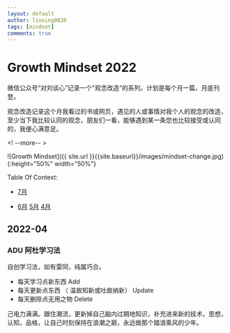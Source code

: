 ```yaml
---
layout: default
author: liuning0820
tags: [mindset]
comments: true
---
```


# Growth Mindset 2022

微信公众号“对刘谈心”记录一个"观念改造"的系列。计划是每个月一篇，月底刊登。

观念改造记录这个月我看过的书或网页，遇见的人或事情对我个人的观念的改造，至少当下我比较认同的观念，朋友们一看，能够遇到某一条您也比较接受或认同的，我便心满意足。

<! --more-- >

![Growth Mindset]({{ site.url }}{{site.baseurl}}/images/mindset-change.jpg){:height="50%" width="50%"}

Table Of Context:

- [7月](#2022-07)

- [6月](#2022-06)    [5月](#2022-05)    [4月](#2022-04)

## 2022-04

### ADU 阿杜学习法

自创学习法，如有雷同，纯属巧合。

- 每天学习点新东西 Add
- 每天更新点东西 （ 温故知新或吐故纳新） Update
- 每天删除点无用之物  Delete

己电力满满。跟住潮流，更新掉自己脑内过期地知识，补充进来新的技术，思想，认知，品格，让自己时刻保持在浪潮之巅，永远做那个踏浪乘风的少年。